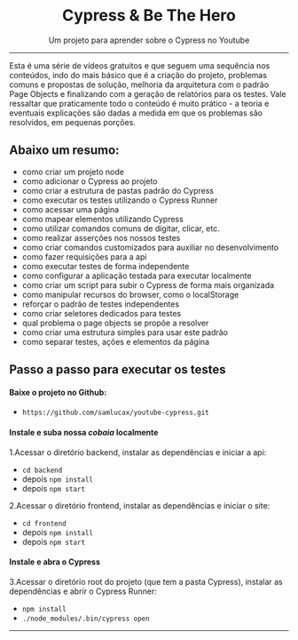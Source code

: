 <h1 align="center">Cypress & Be The Hero </h1>
<p align="center">Um projeto para aprender sobre o Cypress no Youtube</p>

------------

Esta é uma série de vídeos gratuitos e que seguem uma sequência nos conteúdos, indo do mais básico que é a criação do projeto, problemas comuns e propostas de solução, melhoria da arquitetura com o padrão Page Objects e finalizando com a geração de relatórios para os testes. Vale ressaltar que praticamente todo o conteúdo é muito prático - a teoria e eventuais explicações são dadas a medida em que os problemas são resolvidos, em pequenas porções.

## Abaixo um resumo:

- como criar um projeto node
- como adicionar o Cypress ao projeto
- como criar a estrutura de pastas padrão do Cypress
- como executar os testes utilizando o Cypress Runner
- como acessar uma página
- como mapear elementos utilizando Cypress
- como utilizar comandos comuns de digitar, clicar, etc.
- como realizar asserções nos nossos testes
- como criar comandos customizados para auxiliar no desenvolvimento
- como fazer requisições para a api
- como executar testes de forma independente
- como configurar a aplicação testada para executar localmente
- como criar um script para subir o Cypress de forma mais organizada
- como manipular recursos do browser, como o localStorage
- reforçar o padrão de testes independentes
- como criar seletores dedicados para testes
- qual problema o page objects se propõe a resolver
- como criar uma estrutura simples para usar este padrão
- como separar testes, ações e elementos da página

## Passo a passo para executar os testes

#### Baixe o projeto no Github:
- `https://github.com/samlucax/youtube-cypress.git`

#### Instale e suba nossa *cobaia* localmente
1.Acessar o diretório backend, instalar as dependências e iniciar a api:
  - `cd backend` 
  - depois `npm install`
  - depois `npm start`

2.Acessar o diretório frontend, instalar as dependências e iniciar o site:
  - `cd frontend`
  - depois `npm install`
  - depois `npm start`

#### Instale e abra o Cypress
3.Acessar o diretório root do projeto (que tem a pasta Cypress), instalar as dependências e abrir o Cypress Runner:
  - `npm install`
  - `./node_modules/.bin/cypress open`


------------